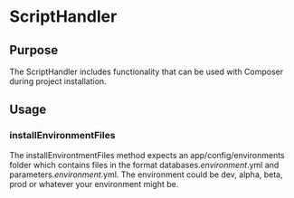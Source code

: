 # ScriptHandler

## Purpose

The ScriptHandler includes functionality that can be used with Composer during
 project installation.
 
## Usage


### installEnvironmentFiles

The installEnvirontmentFiles method expects an app/config/environments folder 
which contains files in the format databases.*environment*.yml and 
parameters.*environment*.yml. The environment could be dev, alpha, beta, prod
 or whatever your environment might be. 


